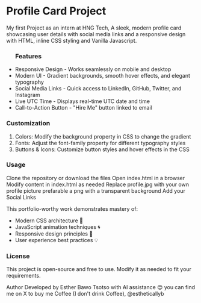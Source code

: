 <h1>Profile Card Project</h1>
<p> My first Project as an intern at HNG Tech, A sleek, modern profile card showcasing user details with social media links and a responsive design with HTML, inline CSS styling and Vanilla Javascript.</p>

<ul>
<h3> Features</h3>
<li>Responsive Design - Works seamlessly on mobile and desktop</li>  
<li> Modern UI - Gradient backgrounds, smooth hover effects, and elegant typography</li>
<li> Social Media Links - Quick access to LinkedIn, GitHub, Twitter, and Instagram</li>
<li> Live UTC Time - Displays real-time UTC date and time</li>
<li> Call-to-Action Button - "Hire Me" button linked to email</li>
</ul>

<h3>Customization</h3>
<ol>
<li>Colors: Modify the background property in CSS to change the gradient</li>
<li>Fonts: Adjust the font-family property for different typography styles</li>
<li>Buttons & Icons: Customize button styles and hover effects in the CSS </li>
</ol>

  <h3>Usage</h3>
Clone the repository or download the files
Open index.html in a browser
Modify content in index.html as needed
Replace profile.jpg with your own profile picture prefarable a png with a transparent background
Add your Social Links

<p>This portfolio-worthy work demonstrates mastery of:</p>
<ul>
<li>Modern CSS architecture 🎨</li>
<li>JavaScript animation techniques 🌀</li>
<li>Responsive design principles 📐</li>
<li>User experience best practices 💡</li>
</ul>

<h3>License</h3>
This project is open-source and free to use. Modify it as needed to fit your requirements.

Author
Developed by Esther Bawo Tsotso with AI assistance 😊
you can find me on X to buy me Coffee (I don't drink Coffee), @estheticallyb

